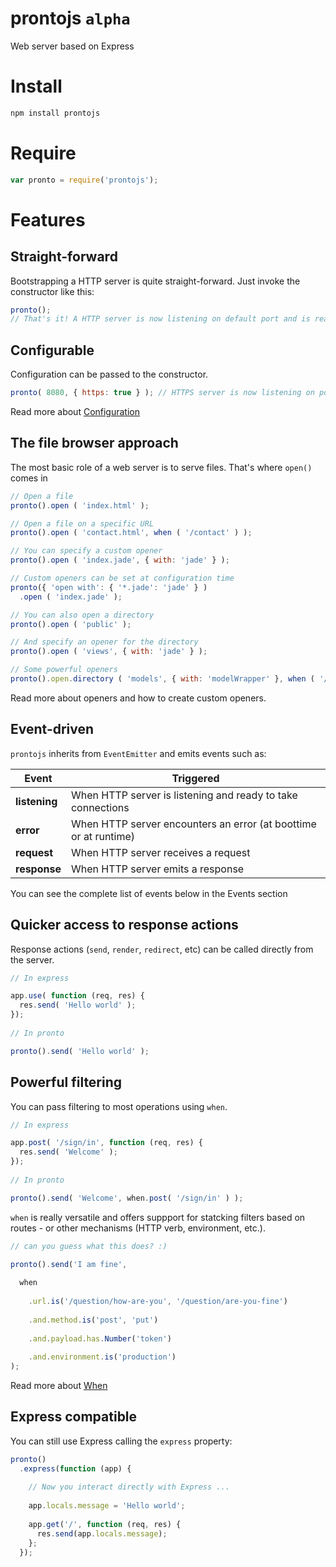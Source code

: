 prontojs `alpha`
========

Web server based on Express

# Install

```bash
npm install prontojs
```

# Require

```js
var pronto = require('prontojs');
```

# Features

## Straight-forward

Bootstrapping a HTTP server is quite straight-forward. Just invoke the constructor like this:

```js
pronto();
// That's it! A HTTP server is now listening on default port and is ready to take connections
```

## Configurable

Configuration can be passed to the constructor.

```js
pronto( 8080, { https: true } ); // HTTPS server is now listening on port 8080
```

Read more about [Configuration](../../blob/master/docs/configuration.md)

## The file browser approach

The most basic role of a web server is to serve files. That's where `open()` comes in

```js
// Open a file
pronto().open ( 'index.html' );

// Open a file on a specific URL
pronto().open ( 'contact.html', when ( '/contact' ) );

// You can specify a custom opener
pronto().open ( 'index.jade', { with: 'jade' } );

// Custom openers can be set at configuration time
pronto({ 'open with': { '*.jade': 'jade' } )
  .open ( 'index.jade' );

// You can also open a directory
pronto().open ( 'public' );

// And specify an opener for the directory
pronto().open ( 'views', { with: 'jade' } );

// Some powerful openers
pronto().open.directory ( 'models', { with: 'modelWrapper' }, when ( '/models/:model' ) );
```

Read more about openers and how to create custom openers.

## Event-driven

`prontojs` inherits from `EventEmitter` and emits events such as:

| Event | Triggered |
|-------|-----------|
| **listening** | When HTTP server is listening and ready to take connections |
| **error** | When HTTP server encounters an error (at boottime or at runtime) |
| **request** | When HTTP server receives a request |
| **response** | When HTTP server emits a response |

You can see the complete list of events below in the Events section

## Quicker access to response actions

Response actions (`send`, `render`, `redirect`, etc) can be called directly from the server.

```js
// In express

app.use( function (req, res) {
  res.send( 'Hello world' );
});
  
// In pronto

pronto().send( 'Hello world' );
```

## Powerful filtering

You can pass filtering to most operations using `when`.

```js
// In express

app.post( '/sign/in', function (req, res) {
  res.send( 'Welcome' );
});
  
// In pronto

pronto().send( 'Welcome', when.post( '/sign/in' ) );
```

`when` is really versatile and offers suppport for statcking filters based on routes - or other mechanisms (HTTP verb, environment, etc.).

```js
// can you guess what this does? :)

pronto().send('I am fine',
  
  when
    
    .url.is('/question/how-are-you', '/question/are-you-fine')
    
    .and.method.is('post', 'put')
    
    .and.payload.has.Number('token')
    
    .and.environment.is('production')
);
```

Read more about [When](../../blob/master/docs/when.md)

## Express compatible

You can still use Express calling the `express` property:

```js
pronto()
  .express(function (app) {
    
    // Now you interact directly with Express ...
    
    app.locals.message = 'Hello world';
  
    app.get('/', function (req, res) {
      res.send(app.locals.message);
    };
  });
```
